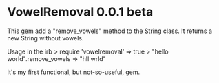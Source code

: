 VowelRemoval 0.0.1 beta
=======================
This gem add a "remove_vowels" method
to the String class. It returns a new
String without vowels.

Usage in the irb
	> require 'vowelremoval'
	  => true
	> "hello world".remove_vowels
	  => "hll wrld"

It's my first functional, but
not-so-useful, gem.
